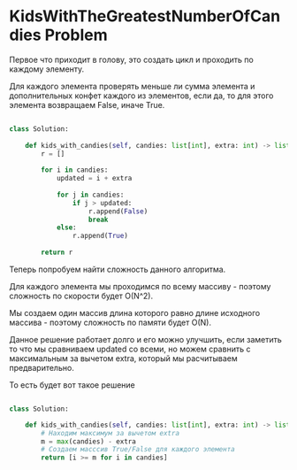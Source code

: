 # KidsWithTheGreatestNumberOfCandies Problem

Первое что приходит в голову, это создать цикл и проходить по каждому элементу.

Для каждого элемента проверять меньше ли сумма элемента и дополнительных конфет каждого из элементов, если да, то для этого элемента возвращаем False, иначе True.


```python

class Solution:
    
    def kids_with_candies(self, candies: list[int], extra: int) -> list[bool]:
        r = []
        
        for i in candies:
            updated = i + extra
            
            for j in candies:
                if j > updated:
                    r.append(False)
                    break
            else:
                r.append(True)
            
        return r
```

Теперь попробуем найти сложность данного алгоритма.

Для каждого элемента мы проходимся по всему массиву - поэтому сложность по скорости будет O(N^2).

Мы создаем один массив длина которого равно длине исходного массива - поэтому сложность по памяти будет O(N).

Данное решение работает долго и его можно улучшить, если заметить то что мы сравниваем updated со всеми, но можем сравнить с максимальным за вычетом extra, который мы расчитываем предварительно. 

То есть будет вот такое решение

```python

class Solution:

    def kids_with_candies(self, candies: list[int], extra: int) -> list[bool]:
        # Находим максимум за вычетом extra
        m = max(candies) - extra
        # Создаем масссив True/False для каждого элемента
        return [i >= m for i in candies]
```
